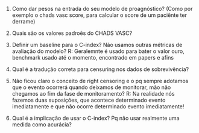 1. Como dar pesos na entrada do seu modelo de proagnóstico? (Como por exemplo o chads vasc score, para calcular o score de um paciênte ter derrame)

2. Quais são os valores padroẽs do CHADS VASC?

3. Definir um baseline para o C-index? Não usamos outras métricas de avaliação do modelo?
R: Geralemnte é usado para bater o valor ouro, benchmark usado até o momento, encontrado em papers e afins

4. Qual é a tradução correta para censuring nos dados de sobrevivência?

5. Não ficou claro o conceito de right censoring e o pq sempre adotamos que o evento ocorrerá quando deixamos de monitorar, mão não chegamos ao fim da fase de monitoramento?
R: Na realidade nós fazemos duas suposições, que acontece determinado evento imediatamente e que não ocorre determinado evento imediatamente!

6. Qual é a implicação de usar o C-index? Pq não usar realmente uma medida como acurácia?

